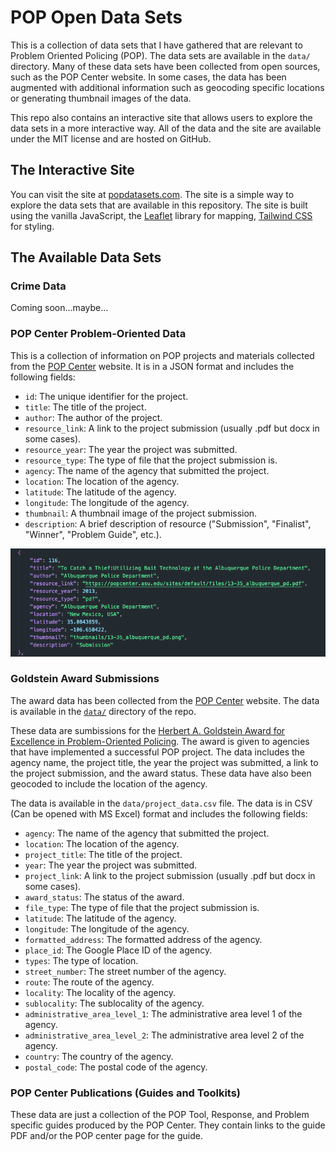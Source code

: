 # POP Open Data Sets

This is a collection of data sets that I have gathered that are relevant to Problem Oriented Policing (POP). The data sets are available in the `data/` directory. Many of these data sets have been collected from open sources, such as the POP Center website. In some cases, the data has been augmented with additional information such as geocoding specific locations or generating thumbnail images of the data. 

This repo also contains an interactive site that allows users to explore the data sets in a more interactive way. All of the data and the site are available under the MIT license and are hosted on GitHub.


## The Interactive Site
You can visit the site at [popdatasets.com](https://popdatasets.com). The site is a simple way to explore the data sets that are available in this repository. The site is built using the vanilla JavaScript, the [Leaflet](https://leafletjs.com/) library for mapping, [Tailwind CSS](https://tailwindcss.com) for styling.

## The Available Data Sets


### Crime Data
Coming soon...maybe...


### POP Center Problem-Oriented Data 
This is a collection of information on POP projects and materials collected from the [POP Center](https://popcenter.asu.edu/content/about) website. It is in a JSON format and includes the following fields: 

- `id`: The unique identifier for the project.
- `title`: The title of the project.
- `author`: The author of the project.
- `resource_link`: A link to the project submission (usually .pdf but docx in some cases).
- `resource_year`: The year the project was submitted.
- `resource_type`: The type of file that the project submission is.
- `agency`: The name of the agency that submitted the project.
- `location`: The location of the agency.
- `latitude`: The latitude of the agency.
- `longitude`: The longitude of the agency.
- `thumbnail`: A thumbnail image of the project submission.
- `description`: A brief description of resource ("Submission", "Finalist", "Winner", "Problem Guide", etc.).

![Goldstein Award Submissions and Guides](imgs/award_example.png)


### Goldstein Award Submissions

The award data has been collected from the [POP Center](https://popcenter.asu.edu/content/about) website. The data is available in the [`data/`](https://github.com/michael-zidar/pop_projects/tree/main/data) directory of the repo. 

These data are sumbissions for the [Herbert A. Goldstein Award for Excellence in Problem-Oriented Policing](https://popcenter.asu.edu/content/pop-projects). The award is given to agencies that have implemented a successful POP project. The data includes the agency name, the project title, the year the project was submitted, a link to the project submission, and the award status. These data have also been geocoded to include the location of the agency.

The data is available in the `data/project_data.csv` file. The data is in CSV (Can be opened with MS Excel) format and includes the following fields:

- `agency`: The name of the agency that submitted the project.
- `location`: The location of the agency.
- `project_title`: The title of the project.
- `year`: The year the project was submitted.
- `project_link`: A link to the project submission (usually .pdf but docx in some cases).
- `award_status`: The status of the award.
- `file_type`: The type of file that the project submission is.
- `latitude`: The latitude of the agency.
- `longitude`: The longitude of the agency.
- `formatted_address`: The formatted address of the agency.
- `place_id`: The Google Place ID of the agency.
- `types`: The type of location.
- `street_number`: The street number of the agency.
- `route`: The route of the agency.
- `locality`: The locality of the agency.
- `sublocality`: The sublocality of the agency.
- `administrative_area_level_1`: The administrative area level 1 of the agency.
- `administrative_area_level_2`: The administrative area level 2 of the agency.
- `country`: The country of the agency.
- `postal_code`: The postal code of the agency.



### POP Center Publications (Guides and Toolkits)

These data are just a collection of the POP Tool, Response, and Problem specific guides produced by the POP Center. They contain links to the guide PDF and/or the POP center page for the guide. 

